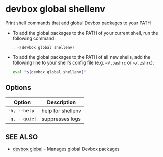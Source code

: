 # devbox global shellenv

Print shell commands that add global Devbox packages to your PATH

- To add the global packages to the PATH of your current shell, run the following command: 
    
    ```bash
    . <(devbox global shellenv)
    ```
    
- To add the global packages to the PATH of all new shells, add the following line to your shell's config file (e.g. `~/.bashrc` or `~/.zshrc`):
    
    ```bash
    eval "$(devbox global shellenv)"
    ```

## Options

<!-- Markdown Table of Options -->
| Option | Description |
| --- | --- |
| `-h, --help` | help for shellenv |
| `-q, --quiet` | suppresses logs |

## SEE ALSO

* [devbox global](devbox_global.md)	 - Manages global Devbox packages
